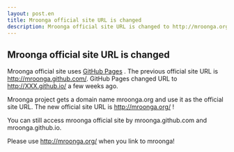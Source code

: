 ```yaml
---
layout: post.en
title: Mroonga official site URL is changed
description: Mroonga official site URL is changed to http://mroonga.org/!
---
```

## Mroonga official site URL is changed

Mroonga official site uses [GitHub Pages](http://pages.github.com/) .
The previous official site URL is http://mroonga.github.com/. GitHub
Pages changed URL to http://XXX.github.io/ a few weeks ago.

Mroonga project gets a domain name mroonga.org and use it as the
official site URL. The new official site URL is <http://mroonga.org/> !

You can still access mroonga official site by mroonga.github.com and
mroonga.github.io.

Please use http://mroonga.org/ when you link to mroonga!
